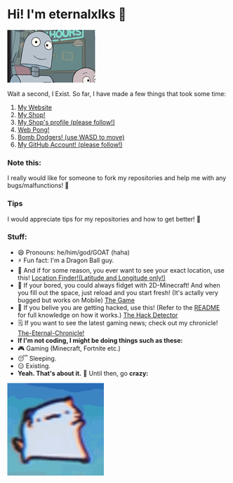 
# Hi! I'm eternalxlks 👋
<img src="https://github.com/eternalxlks/eternalxlks/blob/main/robotwaving.gif?raw=true" alt="robotwaving.gif"/>

Wait a second, I Exist.
So far, I have made a few things that took some time:
1. [My Website](https://eternalxlks.github.io)
2. [My Shop!](https://eternalxlks.github.io/EternalShop/)
3. [My Shop's profile (please follow!)](https://github.com/The-EternalShop)
4. [Web Pong!](https://eternalxlks.github.io/WebPong/)
5. [Bomb Dodgers! (use WASD to move)](https://eternalxlks.github.io/BombDodgers/)
6. [My GitHub Account! (please follow!)](https://github.com/eternalxlks)
### Note this:
I really would like for someone to fork my repositories and help me with any bugs/malfunctions! 🙏 
### Tips
I would appreciate tips for my repositories and how to get better! 🥺
### Stuff:
- 😄 Pronouns: he/him/god/GOAT (haha)
- ⚡ Fun fact: I'm a Dragon Ball guy.
- 🧠 And if for some reason, you ever want to see your exact location, use this! [Location Finder!(Latitude and Longitude only!)](https://eternalxlks.github.io/FindYourLocation/)
- 🍿 If your bored, you could always fidget with 2D-Minecraft! And when you fill out the space, just reload and you start fresh! (It's actally very bugged but works on Mobile) [The Game](https://eternalxlks.github.io/2D-Minecraft/)
- 🐍 If you belive you are getting hacked, use this! (Refer to the [README](https://github.com/eternalxlks/HackDetector) for full knowledge on how it works.) [The Hack Detector](https://eternalxls.github.io/HackDetector/)
- 🗒️ If you want to see the latest gaming news; check out my chronicle! [The-Eternal-Chronicle!](https://eternalxlks.github.io/The-eternal-Chronicle/)
- <strong>If I'm not coding, I might be doing things such as these:</strong>
- 🎮 Gaming (Minecraft, Fortnite etc.)
- 😴 Sleeping.
- 😑 Existing.
- <strong>Yeah. That's about it.</strong>
 🤯 Until then, go <strong>crazy:</strong>
 <img src="https://github.com/eternalxlks/eternalxlks/blob/main/dancing-cat-dance.gif?raw=true" alt="dancing-cat-dance.gif"/>



